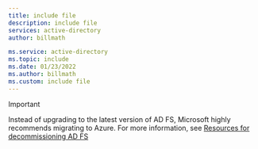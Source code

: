 ```yaml
---
title: include file
description: include file
services: active-directory
author: billmath

ms.service: active-directory
ms.topic: include
ms.date: 01/23/2022
ms.author: billmath
ms.custom: include file
---
```


> [!IMPORTANT]
> Instead of upgrading to the latest version of AD FS, Microsoft highly recommends migrating to Azure. 
> For more information, see [Resources for decommissioning AD FS](../WindowsServerDocs/identity/ad-fs/ad-fs-decommission.md)
